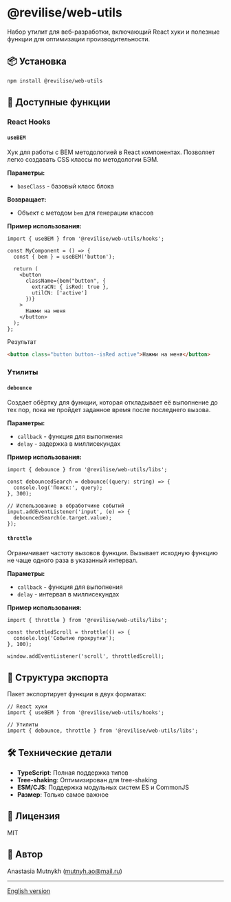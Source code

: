 # @revilise/web-utils

Набор утилит для веб-разработки, включающий React хуки и полезные функции для оптимизации производительности.

## 📦 Установка

```bash
npm install @revilise/web-utils
```

## 🚀 Доступные функции

### React Hooks

#### `useBEM`
Хук для работы с BEM методологией в React компонентах. Позволяет легко создавать CSS классы по методологии БЭМ.

**Параметры:**
- `baseClass` - базовый класс блока

**Возвращает:**
- Объект с методом `bem` для генерации классов

**Пример использования:**
```tsx
import { useBEM } from '@revilise/web-utils/hooks';

const MyComponent = () => {
  const { bem } = useBEM('button');
  
  return (
    <button 
      className={bem("button", {
        extraCN: { isRed: true },
        utilCN: ['active']
      })}
    >
      Нажми на меня
    </button>
  );
};
```
Результат

```html
<button class="button button--isRed active">Нажми на меня</button>
```

### Утилиты

#### `debounce`
Создает обёртку для функции, которая откладывает её выполнение до тех пор, пока не пройдет заданное время после последнего вызова.

**Параметры:**
- `callback` - функция для выполнения
- `delay` - задержка в миллисекундах

**Пример использования:**
```tsx
import { debounce } from '@revilise/web-utils/libs';

const debouncedSearch = debounce((query: string) => {
  console.log('Поиск:', query);
}, 300);

// Использование в обработчике событий
input.addEventListener('input', (e) => {
  debouncedSearch(e.target.value);
});
```

#### `throttle`
Ограничивает частоту вызовов функции. Вызывает исходную функцию не чаще одного раза в указанный интервал.

**Параметры:**
- `callback` - функция для выполнения
- `delay` - интервал в миллисекундах

**Пример использования:**
```tsx
import { throttle } from '@revilise/web-utils/libs';

const throttledScroll = throttle(() => {
  console.log('Событие прокрутки');
}, 100);

window.addEventListener('scroll', throttledScroll);
```

## 📁 Структура экспорта

Пакет экспортирует функции в двух форматах:

```tsx
// React хуки
import { useBEM } from '@revilise/web-utils/hooks';

// Утилиты
import { debounce, throttle } from '@revilise/web-utils/libs';
```

## 🛠 Технические детали

- **TypeScript**: Полная поддержка типов
- **Tree-shaking**: Оптимизирован для tree-shaking
- **ESM/CJS**: Поддержка модульных систем ES и CommonJS
- **Размер**: Только самое важное

## 📄 Лицензия

MIT

## 👥 Автор

Anastasia Mutnykh (mutnyh.ao@mail.ru)

---

[English version](README.en.md)
